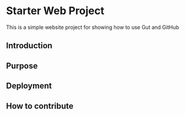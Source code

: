 # Starter Web Project
This is a simple website project for showing how to use Gut and GitHub
## Introduction
## Purpose
## Deployment
## How to contribute
